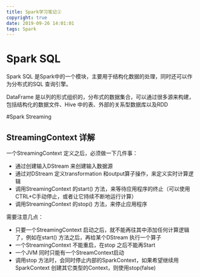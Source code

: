 ```yaml
---
title: Spark学习笔记②
copyright: true
date: 2019-09-26 14:01:01
tags: Spark
---
```


# Spark SQL

Spark SQL 是Spark中的一个模块，主要用于结构化数据的处理，同时还可以作为分布式的SQL 查询引擎。

DataFrame 是以列的形式组织的，分布式的数据集合，可以通过很多源来构建，包括结构化的数据文件、Hive 中的表、外部的关系型数据库以及RDD



#Spark Streaming

## StreamingContext 详解

一个StreamingContext 定义之后，必须做一下几件事：
- 通过创建输入DStream 来创建输入数据源
- 通过对DStream 定义transformation 和output算子操作，来定义实时计算逻辑
- 调用StreamingContext 的start() 方法，来等待应用程序的终止（可以使用CTRL+C手动停止，或者让它持续不断地运行计算）
- 调用StreamingContext 的stop() 方法，来停止应用程序

需要注意几点：
- 只要一个StreamingContext 启动之后，就不能再往其中添加任何计算逻辑了，例如在start() 方法之后，再给某个DStream 执行一个算子
- 一个StreamingContext 不能重启，在stop 之后不能再Start
- 一个JVM 同时只能有一个StreamContext启动
- 调用stop 方法时，会同时停止内部的SparkContext，如果希望继续用SparkContext 创建其它类型的Context，则使用stop(false)
